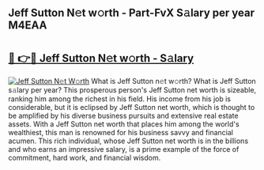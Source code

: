 ## Jeff Sutton N𝚎t w𝚘rth - Part-FvX S𝚊lary per year M4EAA

# <h2><a href="http://gc3mbch.nevu.top/?p=Jeff+Sutton">🔗 👉🔴 Jeff Sutton N𝚎t w𝚘rth - S𝚊lary</a></h2>

[![Jeff Sutton N𝚎t W𝚘rth](https://i.imgur.com/Oavwk0R.jpeg)](http://gc3mbch.nevu.top/?p=Jeff+Sutton)
What is Jeff Sutton n𝚎t w𝚘rth? What is Jeff Sutton s𝚊lary per year?
This prosperous person's Jeff Sutton net worth is sizeable, ranking him among the richest in his field. His income from his job is considerable, but it is eclipsed by Jeff Sutton net worth, which is thought to be amplified by his diverse business pursuits and extensive real estate assets. With a Jeff Sutton net worth that places him among the world's wealthiest, this man is renowned for his business savvy and financial acumen. This rich individual, whose Jeff Sutton net worth is in the billions and who earns an impressive salary, is a prime example of the force of commitment, hard work, and financial wisdom.
